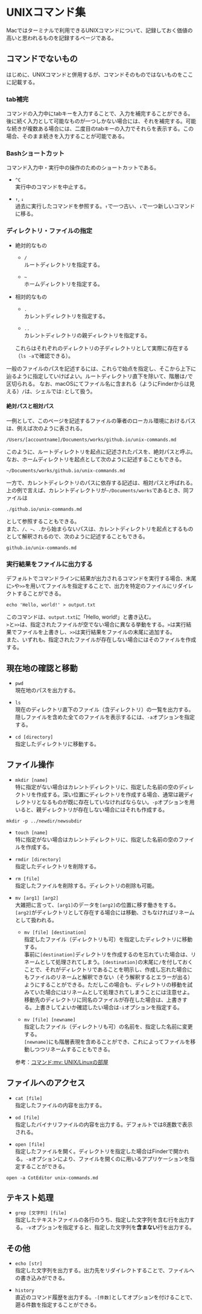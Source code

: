 # UNIXコマンド集
Macではターミナルで利用できるUNIXコマンドについて、記録しておく価値の高いと思われるものを記録するページである。  
<!-- [よく使うLinuxコマンド - Qiita](https://qiita.com/arene-calix/items/41d8d4ba572f1d652727) -->
<!-- [Bashショートカットキー - Qiita](https://qiita.com/takayu90/items/011a674b0a903572a50c) -->

## コマンドでないもの
はじめに、UNIXコマンドと併用するが、コマンドそのものではないものをここに記載する。

### tab補完
コマンドの入力中にtabキーを入力することで、入力を補完することができる。後に続く入力として可能なものが一つしかない場合には、それを補完する。可能な続きが複数ある場合には、二度目のtabキーの入力でそれらを表示する。この場合、そのまま続きを入力することが可能である。

### Bashショートカット
コマンド入力中・実行中の操作のためのショートカットである。
* `^C`  
実行中のコマンドを中止する。

* `↑`, `↓`  
過去に実行したコマンドを参照する。`↑`で一つ古い、`↓`で一つ新しいコマンドに移る。

### ディレクトリ・ファイルの指定
* 絶対的なもの
    * `/`  
    ルートディレクトリを指定する。

    * `~`  
    ホームディレクトリを指定する。
* 相対的なもの
    * `.`  
    カレントディレクトリを指定する。

    * `..`  
    カレントディレクトリの親ディレクトリを指定する。

    これらはそれぞれのディレクトリの子ディレクトリとして実際に存在する（`ls -a`で確認できる）。

一般のファイルのパスを記述するには、これらで始点を指定し、そこから上下に辿るように指定していけばよい。ルートディレクトリ直下を除いて、階層は`/`で区切られる。
なお、macOSにてファイル名に含まれる（ようにFinderからは見える）`/`は、シェルでは`:`として扱う。

#### 絶対パスと相対パス
一例として、このページを記述するファイルの筆者のローカル環境におけるパスは、例えば次のように表される。
```
/Users/[accountname]/Documents/works/github.io/unix-commands.md
```
このように、ルートディレクトリを起点に記述されたパスを、絶対パスと呼ぶ。なお、ホームディレクトリを起点として次のように記述することもできる。
```
~/Documents/works/github.io/unix-commands.md
```

一方で、カレントディレクトリのパスに依存する記述は、相対パスと呼ばれる。上の例で言えば、カレントディレクトリが`~/Documents/works`であるとき、同ファイルは
```
./github.io/unix-commands.md
```
として参照することもできる。  
また、`/`、`~`、`.`から始まらないパスは、カレントディレクトリを起点とするものとして解釈されるので、次のように記述することもできる。
```
github.io/unix-commands.md
```

### 実行結果をファイルに出力する
デフォルトでコマンドラインに結果が出力されるコマンドを実行する場合、末尾に`>`や`>>`を用いてファイルを指定することで、出力を特定のファイルにリダイレクトすることができる。
```
echo 'Hello, world!' > output.txt
```
このコマンドは、`output.txt`に「Hello, world!」と書き込む。  
`>`と`>>`は、指定されたファイルが空でない場合に異なる挙動をする。`>`は実行結果でファイルを上書きし、`>>`は実行結果をファイルの末尾に追加する。  
また、いずれも、指定されたファイルが存在しない場合にはそのファイルを作成する。


## 現在地の確認と移動
* `pwd`  
現在地のパスを出力する。

* `ls`  
現在のディレクトリ直下のファイル（含ディレクトリ）の一覧を出力する。  
隠しファイルを含めた全てのファイルを表示するには、`-a`オプションを指定する。

* `cd [directory]`  
指定したディレクトリに移動する。

## ファイル操作
* `mkdir [name]`  
特に指定がない場合はカレントディレクトリに、指定した名前の空のディレクトリを作成する。深い位置にディレクトリを作成する場合、通常は親ディレクトリとなるものが既に存在していなければならない。`-p`オプションを用いると、親ディレクトリが存在しない場合にはそれも作成する。
```
mkdir -p ../newdir/newsubdir
```

* `touch [name]`  
特に指定がない場合はカレントディレクトリに、指定した名前の空のファイルを作成する。

* `rmdir [directory]`  
指定したディレクトリを削除する。

* `rm [file]`  
指定したファイルを削除する。ディレクトリの削除も可能。

* `mv [arg1] [arg2]`  
大雑把に言って、`[arg1]`のデータを`[arg2]`の位置に移す働きをする。  
`[arg2]`がディレクトリとして存在する場合には移動、さもなければリネームとして扱われる。
    * `mv [file] [destination]`  
    指定したファイル（ディレクトリも可）を指定したディレクトリに移動する。  
    事前に`[destination]`ディレクトリを作成するのを忘れていた場合は、リネームとして処理されてしまう。`[destination]`の末尾に`/`を付しておくことで、それがディレクトリであることを明示し、作成し忘れた場合にもファイルのリネームと解釈できない（そう解釈するとエラーが出る）ようにすることができる。ただしこの場合も、ディレクトリの移動を試みていた場合にはリネームとして処理されてしまうことには注意せよ。  
    移動先のディレクトリに同名のファイルが存在した場合は、上書きする。上書きしてよいか確認したい場合は`-i`オプションを指定する。

    * `mv [file] [newname]`  
    指定したファイル（ディレクトリも可）の名前を、指定した名前に変更する。  
    `[newname]`にも階層表現を含めることができ、これによってファイルを移動しつつリネームすることもできる。

    参考：[コマンド:mv: UNIX/Linuxの部屋](http://x68000.q-e-d.net/~68user/unix/pickup?mv)

## ファイルへのアクセス
* `cat [file]`  
指定したファイルの内容を出力する。

* `od [file]`  
指定したバイナリファイルの内容を出力する。デフォルトでは8進数で表示される。

* `open [file]`  
指定したファイルを開く。ディレクトリを指定した場合はFinderで開かれる。`-a`オプションにより、ファイルを開くのに用いるアプリケーションを指定することができる。
```
open -a CotEditor unix-commands.md
```

## テキスト処理
* `grep [文字列] [file]`  
指定したテキストファイルの各行のうち、指定した文字列を含む行を出力する。`-v`オプションを指定すると、指定した文字列を**含まない**行を出力する。

## その他
* `echo [str]`  
指定した文字列を出力する。出力先をリダイレクトすることで、ファイルへの書き込みができる。

* `history`  
直近のコマンド履歴を出力する。`-[件数]`としてオプションを付けることで、遡る件数を指定することができる。